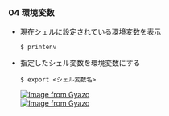 ### 04 環境変数
- 現在シェルに設定されている環境変数を表示
  ```
  $ printenv
  ```

- 指定したシェル変数を環境変数にする
  ```
  $ export <シェル変数名>
  ```
  [![Image from Gyazo](https://i.gyazo.com/bc4c78bbb19878fd115852da7bf0d049.png)](https://gyazo.com/bc4c78bbb19878fd115852da7bf0d049)<br>
  [![Image from Gyazo](https://i.gyazo.com/3caf713a161b3917c2bd6fd844082599.png)](https://gyazo.com/3caf713a161b3917c2bd6fd844082599)
